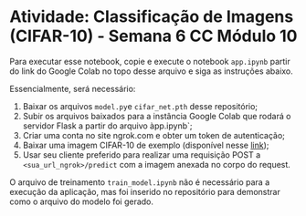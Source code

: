 # Atividade: Classificação de Imagens (CIFAR-10) - Semana 6 CC Módulo 10

Para executar esse notebook, copie e execute o notebook `app.ipynb` partir do link do Google Colab no topo desse arquivo e siga as instruções abaixo.

Essencialmente, será necessário:

1. Baixar os arquivos `model.py`e `cifar_net.pth` desse repositório;
2. Subir os arquivos baixados para a instância Google Colab que rodará o servidor Flask a partir do arquivo àpp.ipynb`;
3. Criar uma conta no site ngrok.com e obter um token de autenticação;
4. Baixar uma imagem CIFAR-10 de exemplo (disponível nesse [link](https://www.kaggle.com/datasets/swaroopkml/cifar10-pngs-in-folders));
5. Usar seu cliente preferido para realizar uma requisição POST a `<sua_url_ngrok>/predict` com a imagem anexada no corpo do request.

O arquivo de treinamento `train_model.ipynb` não é necessário para a execução da aplicação, mas foi inserido no repositório para demonstrar como o arquivo do modelo foi gerado.
